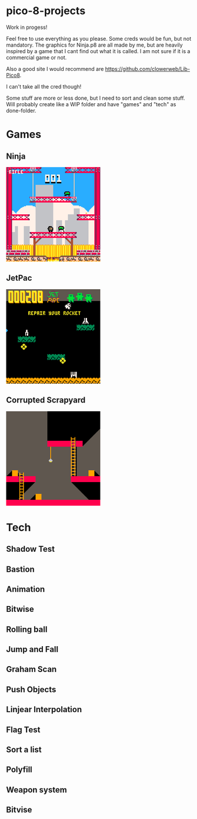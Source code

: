 # pico-8-projects

Work in progess!

Feel free to use everything as you please. Some creds would be fun, but not mandatory.
The graphics for Ninja.p8 are all made by me, but are heavily inspired by a game that I cant find out what it is called. I am not sure if it is a commercial game or not.

Also a good site I would recommend are https://github.com/clowerweb/Lib-Pico8.

I can't take all the cred though!

Some stuff are more or less done, but I need to sort and clean some stuff.
Will probably create like a WIP folder and have "games" and "tech" as done-folder.

# Games
## Ninja
![](./gifs/ninja.gif)
## JetPac
![](./gifs/jetpac.gif)
## Corrupted Scrapyard
![](./gifs/scrappy.gif)
# Tech
## Shadow Test
## Bastion
## Animation
## Bitwise
## Rolling ball
## Jump and Fall
## Graham Scan
## Push Objects
## Linjear Interpolation
## Flag Test
## Sort a list
## Polyfill
## Weapon system
## Bitvise
